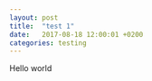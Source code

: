 ```yaml
---
layout: post
title:  "test 1"
date:   2017-08-18 12:00:01 +0200
categories: testing
---
```


Hello world
